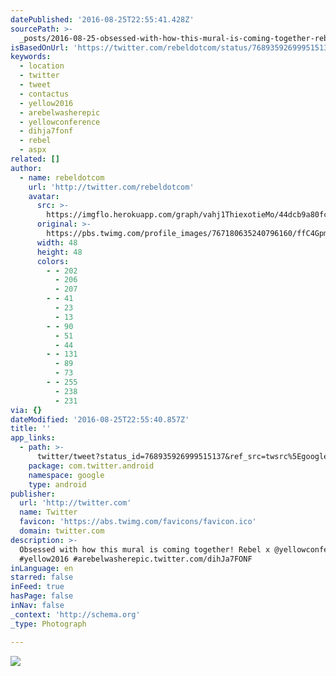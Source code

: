 ```yaml
---
datePublished: '2016-08-25T22:55:41.428Z'
sourcePath: >-
  _posts/2016-08-25-obsessed-with-how-this-mural-is-coming-together-rebel-x-ye.md
isBasedOnUrl: 'https://twitter.com/rebeldotcom/status/768935926999515137'
keywords:
  - location
  - twitter
  - tweet
  - contactus
  - yellow2016
  - arebelwasherepic
  - yellowconference
  - dihja7fonf
  - rebel
  - aspx
related: []
author:
  - name: rebeldotcom
    url: 'http://twitter.com/rebeldotcom'
    avatar:
      src: >-
        https://imgflo.herokuapp.com/graph/vahj1ThiexotieMo/44dcb9a80fc3c484648e53dd9fe31ecb/noop.jpg?input=https%3A%2F%2Fpbs.twimg.com%2Fprofile_images%2F767180635240796160%2FffC4GpmY_normal.jpg
      original: >-
        https://pbs.twimg.com/profile_images/767180635240796160/ffC4GpmY_normal.jpg
      width: 48
      height: 48
      colors:
        - - 202
          - 206
          - 207
        - - 41
          - 23
          - 13
        - - 90
          - 51
          - 44
        - - 131
          - 89
          - 73
        - - 255
          - 238
          - 231
via: {}
dateModified: '2016-08-25T22:55:40.857Z'
title: ''
app_links:
  - path: >-
      twitter/tweet?status_id=768935926999515137&ref_src=twsrc%5Egoogle%7Ctwcamp%5Eandroidseo%7Ctwgr%5Estatus%7Ctwterm%5E768935926999515137
    package: com.twitter.android
    namespace: google
    type: android
publisher:
  url: 'http://twitter.com'
  name: Twitter
  favicon: 'https://abs.twimg.com/favicons/favicon.ico'
  domain: twitter.com
description: >-
  Obsessed with how this mural is coming together! Rebel x @yellowconference
  #yellow2016 #arebelwasherepic.twitter.com/dihJa7FONF
inLanguage: en
starred: false
inFeed: true
hasPage: false
inNav: false
_context: 'http://schema.org'
_type: Photograph

---
```

![](https://imgflo.herokuapp.com/graph/vahj1ThiexotieMo/069e798695a057591b1181c282b4c9d3/noop.jpg?input=https%3A%2F%2Fpbs.twimg.com%2Fmedia%2FCqvPJhmUAAEcn8H.jpg%3Alarge)